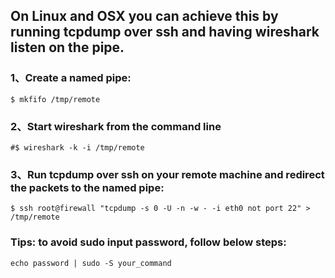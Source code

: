 ## On Linux and OSX you can achieve this by running tcpdump over ssh and having wireshark listen on the pipe.

### 1、Create a named pipe:
  ```shell
  $ mkfifo /tmp/remote
  ```

### 2、Start wireshark from the command line
```shell
#$ wireshark -k -i /tmp/remote
```
### 3、Run tcpdump over ssh on your remote machine and redirect the packets to the named pipe:
```shell
$ ssh root@firewall "tcpdump -s 0 -U -n -w - -i eth0 not port 22" > /tmp/remote
```

### Tips: to avoid sudo input password, follow below steps:
```shell
echo password | sudo -S your_command
```
